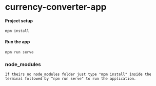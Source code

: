 

# currency-converter-app

#### Project setup
```
npm install
```

#### Run the app
```
npm run serve
```

### node_modules
```
If theirs no node_modules folder just type "npm install" inside the terminal followed by "npm run serve" to run the application.
```
